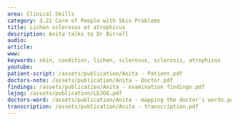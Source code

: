```yaml
---
area: Clinical Skills
category: 3.21 Care of People with Skin Problems
title: Lichen sclerosus et atrophicus
description: Anita talks to Dr Birrell
audio: 
article: 
www: 
keywords: skin, condition, lichen, sclerosus, sclerosis, atrophicus 
youtube:
patient-script: /assets/publication/Anita - Patient.pdf
doctors-note: /assets/publication/Anita - Doctor.pdf
findings: /assets/publication/Anita - examination findings.pdf
lejog: /assets/publication/LEJOG.pdf
doctors-word: /assets/publication/Anita - mapping the doctor's words.pdf
transcription: /assets/publication/Anita - transcription.pdf
--- 
```

